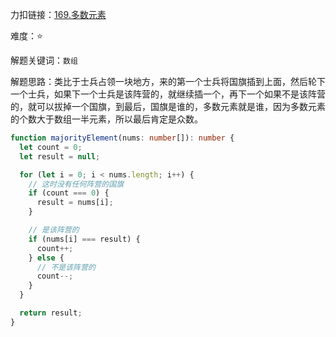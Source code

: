 力扣链接：<a href="https://leetcode.cn/problems/majority-element/description/" target="_blank">169.多数元素</a>

难度：⭐ <br/>

解题关键词：`数组`<br />

解题思路：类比于士兵占领一块地方，来的第一个士兵将国旗插到上面，然后轮下一个士兵，如果下一个士兵是该阵营的，就继续插一个，再下一个如果不是该阵营的，就可以拔掉一个国旗，到最后，国旗是谁的，多数元素就是谁，因为多数元素的个数大于数组一半元素，所以最后肯定是众数。<br />

```typescript
function majorityElement(nums: number[]): number {
  let count = 0;
  let result = null;

  for (let i = 0; i < nums.length; i++) {
    // 这时没有任何阵营的国旗
    if (count === 0) {
      result = nums[i];
    }

    // 是该阵营的
    if (nums[i] === result) {
      count++;
    } else {
      // 不是该阵营的
      count--;
    }
  }

  return result;
}
```
